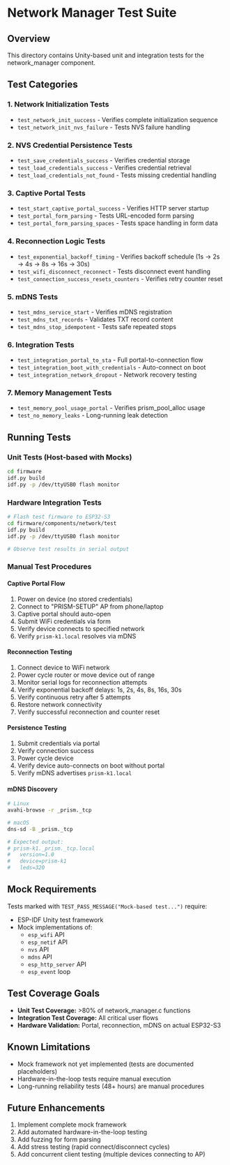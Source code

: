 # Network Manager Test Suite

## Overview

This directory contains Unity-based unit and integration tests for the network_manager component.

## Test Categories

### 1. Network Initialization Tests
- `test_network_init_success` - Verifies complete initialization sequence
- `test_network_init_nvs_failure` - Tests NVS failure handling

### 2. NVS Credential Persistence Tests
- `test_save_credentials_success` - Verifies credential storage
- `test_load_credentials_success` - Verifies credential retrieval
- `test_load_credentials_not_found` - Tests missing credential handling

### 3. Captive Portal Tests
- `test_start_captive_portal_success` - Verifies HTTP server startup
- `test_portal_form_parsing` - Tests URL-encoded form parsing
- `test_portal_form_parsing_spaces` - Tests space handling in form data

### 4. Reconnection Logic Tests
- `test_exponential_backoff_timing` - Verifies backoff schedule (1s → 2s → 4s → 8s → 16s → 30s)
- `test_wifi_disconnect_reconnect` - Tests disconnect event handling
- `test_connection_success_resets_counters` - Verifies retry counter reset

### 5. mDNS Tests
- `test_mdns_service_start` - Verifies mDNS registration
- `test_mdns_txt_records` - Validates TXT record content
- `test_mdns_stop_idempotent` - Tests safe repeated stops

### 6. Integration Tests
- `test_integration_portal_to_sta` - Full portal-to-connection flow
- `test_integration_boot_with_credentials` - Auto-connect on boot
- `test_integration_network_dropout` - Network recovery testing

### 7. Memory Management Tests
- `test_memory_pool_usage_portal` - Verifies prism_pool_alloc usage
- `test_no_memory_leaks` - Long-running leak detection

## Running Tests

### Unit Tests (Host-based with Mocks)
```bash
cd firmware
idf.py build
idf.py -p /dev/ttyUSB0 flash monitor
```

### Hardware Integration Tests
```bash
# Flash test firmware to ESP32-S3
cd firmware/components/network/test
idf.py build
idf.py -p /dev/ttyUSB0 flash monitor

# Observe test results in serial output
```

### Manual Test Procedures

#### Captive Portal Flow
1. Power on device (no stored credentials)
2. Connect to "PRISM-SETUP" AP from phone/laptop
3. Captive portal should auto-open
4. Submit WiFi credentials via form
5. Verify device connects to specified network
6. Verify `prism-k1.local` resolves via mDNS

#### Reconnection Testing
1. Connect device to WiFi network
2. Power cycle router or move device out of range
3. Monitor serial logs for reconnection attempts
4. Verify exponential backoff delays: 1s, 2s, 4s, 8s, 16s, 30s
5. Verify continuous retry after 5 attempts
6. Restore network connectivity
7. Verify successful reconnection and counter reset

#### Persistence Testing
1. Submit credentials via portal
2. Verify connection success
3. Power cycle device
4. Verify device auto-connects on boot without portal
5. Verify mDNS advertises `prism-k1.local`

#### mDNS Discovery
```bash
# Linux
avahi-browse -r _prism._tcp

# macOS
dns-sd -B _prism._tcp

# Expected output:
# prism-k1._prism._tcp.local
#   version=1.0
#   device=prism-k1
#   leds=320
```

## Mock Requirements

Tests marked with `TEST_PASS_MESSAGE("Mock-based test...")` require:
- ESP-IDF Unity test framework
- Mock implementations of:
  - `esp_wifi` API
  - `esp_netif` API
  - `nvs` API
  - `mdns` API
  - `esp_http_server` API
  - `esp_event` loop

## Test Coverage Goals

- **Unit Test Coverage:** >80% of network_manager.c functions
- **Integration Test Coverage:** All critical user flows
- **Hardware Validation:** Portal, reconnection, mDNS on actual ESP32-S3

## Known Limitations

- Mock framework not yet implemented (tests are documented placeholders)
- Hardware-in-the-loop tests require manual execution
- Long-running reliability tests (48+ hours) are manual procedures

## Future Enhancements

1. Implement complete mock framework
2. Add automated hardware-in-the-loop testing
3. Add fuzzing for form parsing
4. Add stress testing (rapid connect/disconnect cycles)
5. Add concurrent client testing (multiple devices connecting to AP)
